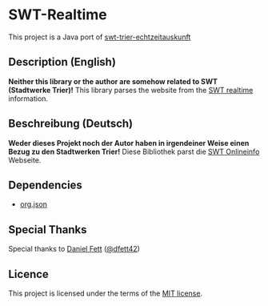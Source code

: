 SWT-Realtime
=============

This project is a Java port of [swt-trier-echtzeitauskunft](https://bitbucket.org/webhamster/swt-trier-echtzeitauskunft)

Description (English)
-----------------------

**Neither this library or the author are somehow related to SWT (Stadtwerke Trier)!** This library parses the website from the [SWT realtime](http://212.18.193.124/onlineinfo/Onlineinfo.html) information.

Beschreibung (Deutsch)
-----------------------
**Weder dieses Projekt noch der Autor haben in irgendeiner Weise einen Bezug zu den Stadtwerken Trier!** Diese Bibliothek parst die [SWT Onlineinfo](http://212.18.193.124/onlineinfo/Onlineinfo.html) Webseite.

Dependencies
-------------

* [org.json](http://json.org/java)

Special Thanks
---------------

Special thanks to [Daniel Fett](http://www.danielfett.de/) ([@dfett42](https://twitter.com/dfett42))

Licence
-----------

This project is licensed under the terms of the [MIT license](http://opensource.org/licenses/MIT).